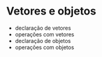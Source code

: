 # Vetores e objetos

- declaração de vetores
- operações com vetores
- declaração de objetos
- operações com objetos